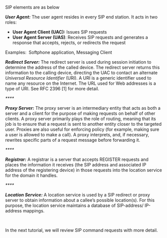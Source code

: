 
SIP elements are as below

_**User Agent:**_ The user agent resides in every SIP end station. It acts in two roles:

  * **User Agent Client (UAC):** Issues SIP requests
  * **User Agent Server (UAS)**: Receives SIP requests and generates a response that accepts, rejects, or redirects the request

Examples:  Softphone application, Messaging Client

_**Redirect Server:**_ The redirect server is used during session initiation to determine the address of the called device. The redirect server returns this information to the calling device, directing the UAC to contact an alternate _Universal Resource Identifier_ (URI). A URI is a generic identifier used to name any resource on the Internet. The URL used for Web addresses is a type of URI. See RFC 2396 [1] for more detail.

_****_ 

_**Proxy Server:**_ The proxy server is an intermediary entity that acts as both a server and a client for the purpose of making requests on behalf of other clients. A proxy server primarily plays the role of routing, meaning that its job is to ensure that a request is sent to another entity closer to the targeted user. Proxies are also useful for enforcing policy (for example, making sure a user is allowed to make a call). A proxy interprets, and, if necessary, rewrites specific parts of a request message before forwarding it.

_****_ 

_**Registrar:**_ A registrar is a server that accepts REGISTER requests and places the information it receives (the SIP address and associated IP address of the registering device) in those requests into the location service for the domain it handles.

_****_ 

_**Location Service:**_ A location service is used by a SIP redirect or proxy server to obtain information about a callee&#8217;s possible location(s). For this purpose, the location service maintains a database of SIP-address/ IP-address mappings.

 

In the next tutorial, we will review SIP command requests with more detail.